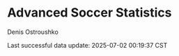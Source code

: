 # Advanced Soccer Statistics
Denis Ostroushko

<!-- gfm -->

Last successful data update: 2025-07-02 00:19:37 CST
